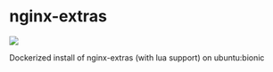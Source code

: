 # nginx-extras

[![](https://img.shields.io/docker/pulls/blockloo/nginx-extras.svg?style=flat-square)](https://cloud.docker.com/repository/registry-1.docker.io/blockloop/nginx-extras)

Dockerized install of nginx-extras (with lua support) on ubuntu:bionic
